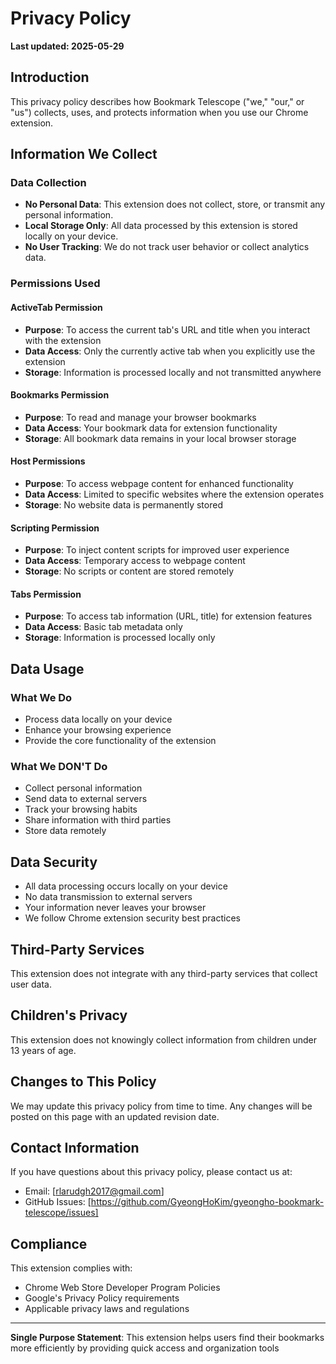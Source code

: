 # Privacy Policy

**Last updated: 2025-05-29**

## Introduction

This privacy policy describes how Bookmark Telescope ("we," "our," or "us") collects, uses, and protects information when you use our Chrome extension.

## Information We Collect

### Data Collection
- **No Personal Data**: This extension does not collect, store, or transmit any personal information.
- **Local Storage Only**: All data processed by this extension is stored locally on your device.
- **No User Tracking**: We do not track user behavior or collect analytics data.

### Permissions Used

#### ActiveTab Permission
- **Purpose**: To access the current tab's URL and title when you interact with the extension
- **Data Access**: Only the currently active tab when you explicitly use the extension
- **Storage**: Information is processed locally and not transmitted anywhere

#### Bookmarks Permission
- **Purpose**: To read and manage your browser bookmarks
- **Data Access**: Your bookmark data for extension functionality
- **Storage**: All bookmark data remains in your local browser storage

#### Host Permissions
- **Purpose**: To access webpage content for enhanced functionality
- **Data Access**: Limited to specific websites where the extension operates
- **Storage**: No website data is permanently stored

#### Scripting Permission
- **Purpose**: To inject content scripts for improved user experience
- **Data Access**: Temporary access to webpage content
- **Storage**: No scripts or content are stored remotely

#### Tabs Permission
- **Purpose**: To access tab information (URL, title) for extension features
- **Data Access**: Basic tab metadata only
- **Storage**: Information is processed locally only

## Data Usage

### What We Do
- Process data locally on your device
- Enhance your browsing experience
- Provide the core functionality of the extension

### What We DON'T Do
- Collect personal information
- Send data to external servers
- Track your browsing habits
- Share information with third parties
- Store data remotely

## Data Security

- All data processing occurs locally on your device
- No data transmission to external servers
- Your information never leaves your browser
- We follow Chrome extension security best practices

## Third-Party Services

This extension does not integrate with any third-party services that collect user data.

## Children's Privacy

This extension does not knowingly collect information from children under 13 years of age.

## Changes to This Policy

We may update this privacy policy from time to time. Any changes will be posted on this page with an updated revision date.

## Contact Information

If you have questions about this privacy policy, please contact us at:
- Email: [rlarudgh2017@gmail.com]
- GitHub Issues: [https://github.com/GyeongHoKim/gyeongho-bookmark-telescope/issues]

## Compliance

This extension complies with:
- Chrome Web Store Developer Program Policies
- Google's Privacy Policy requirements
- Applicable privacy laws and regulations

---

**Single Purpose Statement**: This extension helps users find their bookmarks more efficiently by providing quick access and organization tools